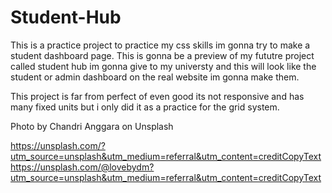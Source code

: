 # Student-Hub
This is a practice project to practice my css skills im gonna try to make a student dashboard page. This is gonna be a preview of my fututre project called student hub im gonna give to my universty and this will look like the student or admin dashboard on the real website im gonna make them.

This project is far from perfect of even good its not responsive and has many fixed units but i only did it as a practice for the grid system.

Photo by Chandri Anggara on Unsplash

https://unsplash.com/?utm_source=unsplash&utm_medium=referral&utm_content=creditCopyText
https://unsplash.com/@lovebydm?utm_source=unsplash&utm_medium=referral&utm_content=creditCopyText